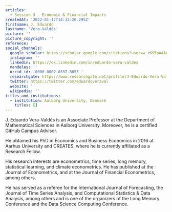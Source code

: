 ```yaml
---
articles:
  - Session 3 - Economic & Financial Impacts
createdAt: '2022-01-17T14:32:20.295Z'
firstname: J. Eduardo
lastname: 'Vera-Valdés'
picture: ''
picture_copyright: ''
reference: ''
social_channels:
  google_scholar: https://scholar.google.com/citations?user=w_zK95oAAAAJ&hl=en
  instagram: ''
  linkedin: https://dk.linkedin.com/in/eduardo-vera-valdes
  mendeley: ''
  orcid_id: '0000-0002-0337-8055 '
  researchgate: https://www.researchgate.net/profile/J-Eduardo-Vera-Valdes
  twitter: https://twitter.com/eduardoveraval
  website: ''
  wikipedia: ''
titles_and_institutions:
  - institution: Aalborg University, Denmark
    titles: []
---
```


J. Eduardo Vera-Valdés is an Associate Professor at the Department of Mathematical Sciences in Aalborg University. Moreover, he is a certified GitHub Campus Advisor.

He obtained his PhD in Economics and Business Economics in 2016 at Aarhus University and CREATES, where he is currently affiliated as a Research Fellow.

His research interests are econometrics, time series, long memory, statistical learning, and climate econometrics. He has published at the Journal of Econometrics, and at the Journal of Financial Econometrics, among others.

He has served as a referee for the International Journal of Forecasting, the Journal of Time Series Analysis, and Computational Statistics & Data Analysis, among others and is one of the organizers of the Long Memory Conference and the Data Science Computing Conference.

